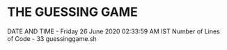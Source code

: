 # THE GUESSING GAME
 DATE AND TIME -
Friday 26 June 2020 02:33:59 AM IST
Number of Lines of Code -
33 guessinggame.sh
